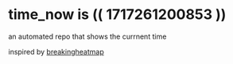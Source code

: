 # time_now is (( 1717261200853 ))

an automated repo that shows the currnent time

inspired by [breakingheatmap](https://github.com/breakingheatmap/breakingheatmap)